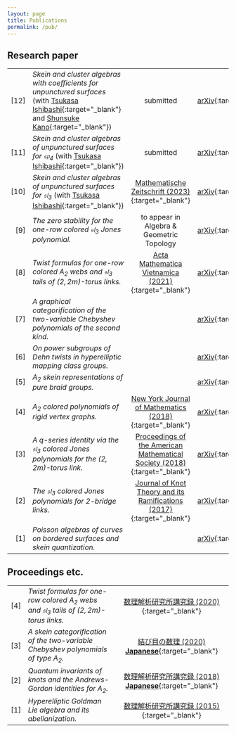 ```yaml
---
layout: page
title: Publications
permalink: /pub/
---
```


## Research paper

<!--
|[11]|*Stated and clasped skein algebras* (with [Tsukasa Ishibashi](https://sites.google.com/view/tsukasa-ishibashi/home){:target="_blank"})|<br>[Note](material/calc_stated_marked.pdf)|
-->

|||||
|--:|:--|:--:|:--:|
|[12]|*Skein and cluster algebras with coefficients for unpunctured surfaces* (with [Tsukasa Ishibashi](https://sites.google.com/view/tsukasa-ishibashi/home){:target="_blank"} and [Shunsuke Kano](https://sites.google.com/view/shunsuke-kano){:target="_blank"})|submitted|[arXiv](https://arxiv.org/abs/2312.02861){:target="_blank"}|
|[11]|*Skein and cluster algebras of unpunctured surfaces for $\mathfrak{sp}_{4}$* (with [Tsukasa Ishibashi](https://sites.google.com/view/tsukasa-ishibashi/home){:target="_blank"})|submitted|[arXiv](https://arxiv.org/abs/2207.01540){:target="_blank"}|
|[10]|*Skein and cluster algebras of unpunctured surfaces for $\mathfrak{sl}_{3}$* (with [Tsukasa Ishibashi](https://sites.google.com/view/tsukasa-ishibashi/home){:target="_blank"})|[Mathematische Zeitschrift (2023)](https://link.springer.com/article/10.1007/s00209-023-03208-7){:target="_blank"}|[arXiv](https://arxiv.org/abs/2101.00643){:target="_blank"}|
|[9]|*The zero stability for the one-row colored $\mathfrak{sl} _ 3$ Jones polynomial.*|to appear in Algebra & Geometric Topology|[arXiv](https://arxiv.org/abs/2007.15621){:target="_blank"}|
|[8]|*Twist formulas for one-row colored $A _ {2}$ webs and $\mathfrak{sl} _ {3}$ tails of $(2,2m)$-torus links.*|[Acta Mathematica Vietnamica (2021)](https://doi.org/10.1007/s40306-020-00397-9){:target="_blank"}|[arXiv](https://arxiv.org/abs/2003.12278){:target="_blank"}|
|[7]|*A graphical categorification of the two-variable Chebyshev polynomials of the second kind.*||[arXiv](https://arxiv.org/abs/1903.01099){:target="_blank"}|
|[6]|*On power subgroups of Dehn twists in hyperelliptic mapping class groups.*||[arXiv](https://arxiv.org/abs/1801.06026){:target="_blank"}|
|[5]|*$A _ {2}$ skein representations of pure braid groups.*||[arXiv](https://arxiv.org/abs/1711.05931){:target="_blank"}|
|[4]|*$A _ {2}$ colored polynomials of rigid vertex graphs.*|[New York Journal of Mathematics (2018)](http://nyjm.albany.edu/j/2018/24-19.html){:target="_blank"}|[arXiv](https://arxiv.org/abs/1708.09131){:target="_blank"}|
|[3]|*A $q$-series identity via the $\mathfrak{sl}_{3}$ colored Jones polynomials for the $(2,2m)$-torus link.*|[Proceedings of the American Mathematical Society (2018)](https://doi.org/10.1090/proc/13907){:target="_blank"}|[arXiv](https://arxiv.org/abs/1612.02144){:target="_blank"}|
|[2]|*The $\mathfrak{sl} _ 3$ colored Jones polynomials for $2$-bridge links.*|[Journal of Knot Theory and its Ramifications (2017)](https://doi.org/10.1142/S0218216517500389){:target="_blank"}|[arXiv](https://arxiv.org/abs/1609.07289){:target="_blank"}|
|[1]|*Poisson algebras of curves on bordered surfaces and skein quantization.*||[arXiv](https://arxiv.org/abs/1504.00174){:target="_blank"}|


## Proceedings etc.


||||
|--:|:--|:--:|
|[4]|*Twist formulas for one-row colored $A_{2}$ webs and $\mathfrak{sl}_{3}$ tails of $(2,2m)$-torus links.*|[数理解析研究所講究録 (2020)](http://www.kurims.kyoto-u.ac.jp/~kyodo/kokyuroku/contents/pdf/2163-05.pdf){:target="_blank"}|
|[3]|*A skein categorification of the two-variable Chebyshev polynomials of type $A_{2}$.*|[結び目の数理 (2020) **Japanese**](http://www.math.chs.nihon-u.ac.jp/~ichihara/Knots2019/Proceedings/191219_9_Yuasa.pdf){:target="_blank"}|
|[2]|*Quantum invariants of knots and the Andrews-Gordon identities for $A_{2}$.*|[数理解析研究所講究録 (2018) **Japanese**](http://www.kurims.kyoto-u.ac.jp/~kyodo/kokyuroku/contents/2075.html){:target="_blank"}|
|[1]|*Hyperelliptic Goldman Lie algebra and its abelianization.*|[数理解析研究所講究録 (2015)](http://ci.nii.ac.jp/naid/110009905818/){:target="_blank"}|

